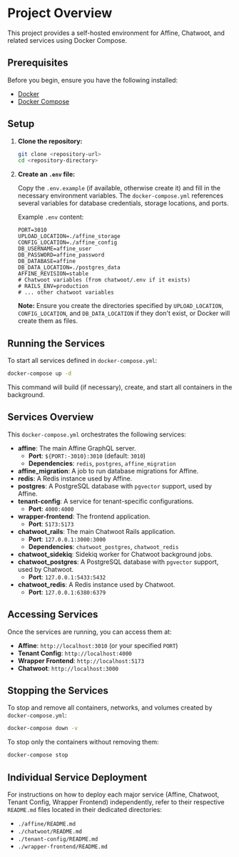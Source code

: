 # Project Overview

This project provides a self-hosted environment for Affine, Chatwoot, and related services using Docker Compose.

## Prerequisites

Before you begin, ensure you have the following installed:

-   [Docker](https://docs.docker.com/get-docker/)
-   [Docker Compose](https://docs.docker.com/compose/install/)

## Setup

1.  **Clone the repository:**

    ```bash
    git clone <repository-url>
    cd <repository-directory>
    ```

2.  **Create an `.env` file:**

    Copy the `.env.example` (if available, otherwise create it) and fill in the necessary environment variables. The `docker-compose.yml` references several variables for database credentials, storage locations, and ports. 

    Example `.env` content:
    ```env
    PORT=3010
    UPLOAD_LOCATION=./affine_storage
    CONFIG_LOCATION=./affine_config
    DB_USERNAME=affine_user
    DB_PASSWORD=affine_password
    DB_DATABASE=affine
    DB_DATA_LOCATION=./postgres_data
    AFFINE_REVISION=stable
    # Chatwoot variables (from chatwoot/.env if it exists)
    # RAILS_ENV=production
    # ... other chatwoot variables
    ```

    **Note:** Ensure you create the directories specified by `UPLOAD_LOCATION`, `CONFIG_LOCATION`, and `DB_DATA_LOCATION` if they don't exist, or Docker will create them as files.

## Running the Services

To start all services defined in `docker-compose.yml`:

```bash
docker-compose up -d
```

This command will build (if necessary), create, and start all containers in the background.

## Services Overview

This `docker-compose.yml` orchestrates the following services:

-   **affine**: The main Affine GraphQL server.
    -   **Port**: `${PORT:-3010}:3010` (default: `3010`)
    -   **Dependencies**: `redis`, `postgres`, `affine_migration`
-   **affine_migration**: A job to run database migrations for Affine.
-   **redis**: A Redis instance used by Affine.
-   **postgres**: A PostgreSQL database with `pgvector` support, used by Affine.
-   **tenant-config**: A service for tenant-specific configurations.
    -   **Port**: `4000:4000`
-   **wrapper-frontend**: The frontend application.
    -   **Port**: `5173:5173`
-   **chatwoot_rails**: The main Chatwoot Rails application.
    -   **Port**: `127.0.0.1:3000:3000`
    -   **Dependencies**: `chatwoot_postgres`, `chatwoot_redis`
-   **chatwoot_sidekiq**: Sidekiq worker for Chatwoot background jobs.
-   **chatwoot_postgres**: A PostgreSQL database with `pgvector` support, used by Chatwoot.
    -   **Port**: `127.0.0.1:5433:5432`
-   **chatwoot_redis**: A Redis instance used by Chatwoot.
    -   **Port**: `127.0.0.1:6380:6379`

## Accessing Services

Once the services are running, you can access them at:

-   **Affine**: `http://localhost:3010` (or your specified `PORT`)
-   **Tenant Config**: `http://localhost:4000`
-   **Wrapper Frontend**: `http://localhost:5173`
-   **Chatwoot**: `http://localhost:3000`

## Stopping the Services

To stop and remove all containers, networks, and volumes created by `docker-compose.yml`:

```bash
docker-compose down -v
```

To stop only the containers without removing them:

```bash
docker-compose stop
```

## Individual Service Deployment

For instructions on how to deploy each major service (Affine, Chatwoot, Tenant Config, Wrapper Frontend) independently, refer to their respective `README.md` files located in their dedicated directories:

-   `./affine/README.md`
-   `./chatwoot/README.md`
-   `./tenant-config/README.md`
-   `./wrapper-frontend/README.md` 